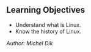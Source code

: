 ## Learning Objectives
- Understand what is Linux.
- Know the history of Linux.

_Author: Michel Dik_
